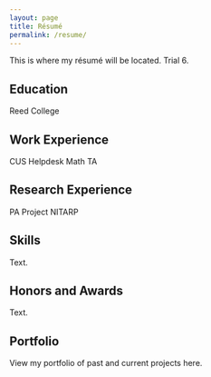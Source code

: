 ```yaml
---
layout: page
title: Résumé
permalink: /resume/
---
```


This is where my r&eacute;sum&eacute; will be located. Trial 6.

## Education
Reed College

## Work Experience
CUS Helpdesk
Math TA

## Research Experience
PA Project
NITARP

## Skills
Text.

## Honors and Awards
Text.

## Portfolio
View my portfolio of past and current projects here.